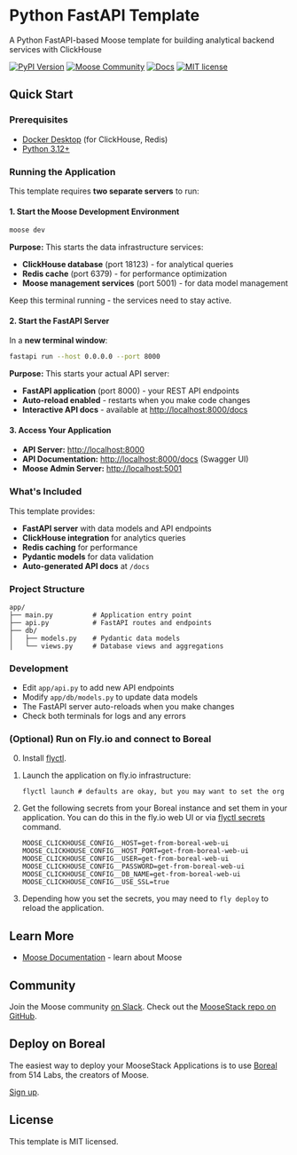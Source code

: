 # Python FastAPI Template

A Python FastAPI-based Moose template for building analytical backend services with ClickHouse

[![PyPI Version](https://img.shields.io/pypi/v/moose-cli?logo=python)](https://pypi.org/project/moose-cli/)
[![Moose Community](https://img.shields.io/badge/slack-moose_community-purple.svg?logo=slack)](https://join.slack.com/t/moose-community/shared_invite/zt-2fjh5n3wz-cnOmM9Xe9DYAgQrNu8xKxg)
[![Docs](https://img.shields.io/badge/quick_start-docs-blue.svg)](https://docs.fiveonefour.com/moose/getting-started/quickstart)
[![MIT license](https://img.shields.io/badge/license-MIT-yellow.svg)](LICENSE)

## Quick Start

### Prerequisites

- [Docker Desktop](https://www.docker.com/products/docker-desktop/) (for ClickHouse, Redis)
- [Python 3.12+](https://www.python.org/downloads/)

### Running the Application

This template requires **two separate servers** to run:

#### 1. Start the Moose Development Environment

```bash
moose dev
```

**Purpose:** This starts the data infrastructure services:

- **ClickHouse database** (port 18123) - for analytical queries
- **Redis cache** (port 6379) - for performance optimization
- **Moose management services** (port 5001) - for data model management

Keep this terminal running - the services need to stay active.

#### 2. Start the FastAPI Server

In a **new terminal window**:

```bash
fastapi run --host 0.0.0.0 --port 8000
```

**Purpose:** This starts your actual API server:

- **FastAPI application** (port 8000) - your REST API endpoints
- **Auto-reload enabled** - restarts when you make code changes
- **Interactive API docs** - available at <http://localhost:8000/docs>

#### 3. Access Your Application

- **API Server:** <http://localhost:8000>
- **API Documentation:** <http://localhost:8000/docs> (Swagger UI)
- **Moose Admin Server:** <http://localhost:5001>

### What's Included

This template provides:

- **FastAPI server** with data models and API endpoints
- **ClickHouse integration** for analytics queries
- **Redis caching** for performance
- **Pydantic models** for data validation
- **Auto-generated API docs** at `/docs`

### Project Structure

```
app/
├── main.py          # Application entry point
├── api.py           # FastAPI routes and endpoints
├── db/
│   ├── models.py    # Pydantic data models
│   └── views.py     # Database views and aggregations
```

### Development

- Edit `app/api.py` to add new API endpoints
- Modify `app/db/models.py` to update data models
- The FastAPI server auto-reloads when you make changes
- Check both terminals for logs and any errors

### (Optional) Run on Fly.io and connect to Boreal

0. Install [flyctl](https://fly.io/docs/flyctl/install/).
1. Launch the application on fly.io infrastructure:

   ```shell
   flyctl launch # defaults are okay, but you may want to set the org
   ```

2. Get the following secrets from your Boreal instance and set them in your
   application. You can do this in the fly.io web UI or via [flyctl secrets](https://fly.io/docs/apps/secrets/) command.

   ```shell
   MOOSE_CLICKHOUSE_CONFIG__HOST=get-from-boreal-web-ui
   MOOSE_CLICKHOUSE_CONFIG__HOST_PORT=get-from-boreal-web-ui
   MOOSE_CLICKHOUSE_CONFIG__USER=get-from-boreal-web-ui
   MOOSE_CLICKHOUSE_CONFIG__PASSWORD=get-from-boreal-web-ui
   MOOSE_CLICKHOUSE_CONFIG__DB_NAME=get-from-boreal-web-ui
   MOOSE_CLICKHOUSE_CONFIG__USE_SSL=true
   ```

3. Depending how you set the secrets, you may need to `fly deploy` to reload
   the application.

## Learn More

- [Moose Documentation](https://docs.fiveonefour.com/moose) - learn about Moose

## Community

Join the Moose community [on Slack](https://join.slack.com/t/moose-community/shared_invite/zt-2fjh5n3wz-cnOmM9Xe9DYAgQrNu8xKxg). Check out the [MooseStack repo on GitHub](https://github.com/514-labs/moosestack).

## Deploy on Boreal

The easiest way to deploy your MooseStack Applications is to use [Boreal](https://www.fiveonefour.com/boreal) from 514 Labs, the creators of Moose.

[Sign up](https://www.boreal.cloud/sign-up).

## License

This template is MIT licensed.
